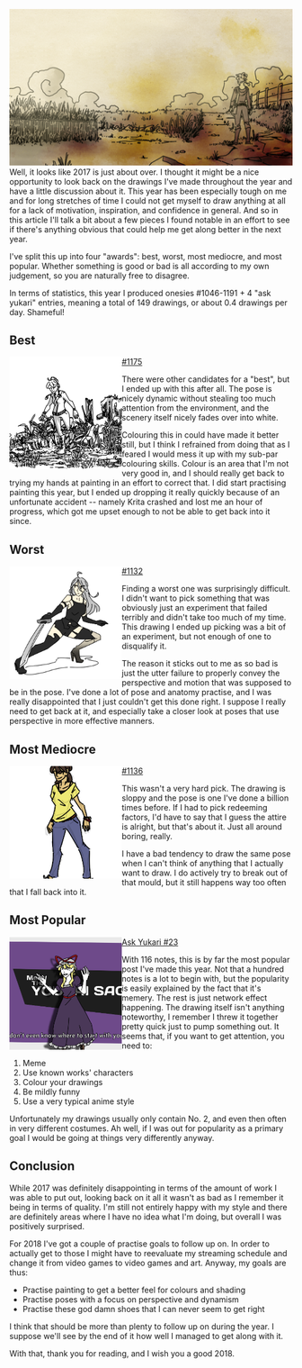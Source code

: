 ![header](https://raw.githubusercontent.com/Shinmera/onesies/master/1112.png)  
Well, it looks like 2017 is just about over. I thought it might be a nice opportunity to look back on the drawings I've made throughout the year and have a little discussion about it. This year has been especially tough on me and for long stretches of time I could not get myself to draw anything at all for a lack of motivation, inspiration, and confidence in general. And so in this article I'll talk a bit about a few pieces I found notable in an effort to see if there's anything obvious that could help me get along better in the next year.

I've split this up into four "awards": best, worst, most mediocre, and most popular. Whether something is good or bad is all according to my own judgement, so you are naturally free to disagree.

In terms of statistics, this year I produced onesies #1046-1191 + 4 "ask yukari" entries, meaning a total of 149 drawings, or about 0.4 drawings per day. Shameful!

## Best
<img src="https://raw.githubusercontent.com/Shinmera/onesies/master/1175.png" style="float:left;object-fit:cover;width:200px;height:200px;" /> [#1175](https://github.com/Shinmera/onesies/blob/master/1175.png)

There were other candidates for a "best", but I ended up with this after all. The pose is nicely dynamic without stealing too much attention from the environment, and the scenery itself nicely fades over into white.

Colouring this in could have made it better still, but I think I refrained from doing that as I feared I would mess it up with my sub-par colouring skills. Colour is an area that I'm not very good in, and I should really get back to trying my hands at painting in an effort to correct that. I did start practising painting this year, but I ended up dropping it really quickly because of an unfortunate accident -- namely Krita crashed and lost me an hour of progress, which got me upset enough to not be able to get back into it since.

## Worst
<img src="https://raw.githubusercontent.com/Shinmera/onesies/master/1132.png" style="float:left;object-fit:cover;width:200px;height:200px;" /> [#1132](https://github.com/Shinmera/onesies/blob/master/1132.png)

Finding a worst one was surprisingly difficult. I didn't want to pick something that was obviously just an experiment that failed terribly and didn't take too much of my time. This drawing I ended up picking was a bit of an experiment, but not enough of one to disqualify it.

The reason it sticks out to me as so bad is just the utter failure to properly convey the perspective and motion that was supposed to be in the pose. I've done a lot of pose and anatomy practise, and I was really disappointed that I just couldn't get this done right. I suppose I really need to get back at it, and especially take a closer look at poses that use perspective in more effective manners.

## Most Mediocre
<img src="https://raw.githubusercontent.com/Shinmera/onesies/master/1136.png" style="float:left;object-fit:cover;width:200px;height:200px;" /> [#1136](https://github.com/Shinmera/onesies/blob/master/1136.png)

This wasn't a very hard pick. The drawing is sloppy and the pose is one I've done a billion times before. If I had to pick redeeming factors, I'd have to say that I guess the attire is alright, but that's about it. Just all around boring, really.

I have a bad tendency to draw the same pose when I can't think of anything that I actually want to draw. I do actively try to break out of that mould, but it still happens way too often that I fall back into it.

## Most Popular
<img src="https://raw.githubusercontent.com/Shinmera/onesies/master/ask%20yukari/23.png" style="float:left;object-fit:cover;width:200px;height:200px;" /> [Ask Yukari #23](https://github.com/Shinmera/onesies/blob/master/ask%20yukari/23.png)

With 116 notes, this is by far the most popular post I've made this year. Not that a hundred notes is a lot to begin with, but the popularity is easily explained by the fact that it's memery. The rest is just network effect happening. The drawing itself isn't anything noteworthy, I remember I threw it together pretty quick just to pump something out. It seems that, if you want to get attention, you need to:

1. Meme
2. Use known works' characters
3. Colour your drawings
4. Be mildly funny
5. Use a very typical anime style

Unfortunately my drawings usually only contain No. 2, and even then often in very different costumes. Ah well, if I was out for popularity as a primary goal I would be going at things very differently anyway.

## Conclusion
While 2017 was definitely disappointing in terms of the amount of work I was able to put out, looking back on it all it wasn't as bad as I remember it being in terms of quality. I'm still not entirely happy with my style and there are definitely areas where I have no idea what I'm doing, but overall I was positively surprised.

For 2018 I've got a couple of practise goals to follow up on. In order to actually get to those I might have to reevaluate my streaming schedule and change it from video games to video games and art. Anyway, my goals are thus:

* Practise painting to get a better feel for colours and shading
* Practise poses with a focus on perspective and dynamism
* Practise these god damn shoes that I can never seem to get right

I think that should be more than plenty to follow up on during the year. I suppose we'll see by the end of it how well I managed to get along with it.

With that, thank you for reading, and I wish you a good 2018.
